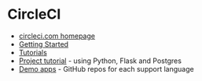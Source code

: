 # CircleCI

- [circleci.com homepage](https://circleci.com/)
- [Getting Started](https://circleci.com/docs/2.0/getting-started/)
- [Tutorials](https://circleci.com/docs/2.0/tutorials/)
- [Project tutorial](https://circleci.com/docs/2.0/project-walkthrough/) - using Python, Flask and Postgres
- [Demo apps](https://circleci.com/docs/2.0/demo-apps/) - GitHub repos for each support language
